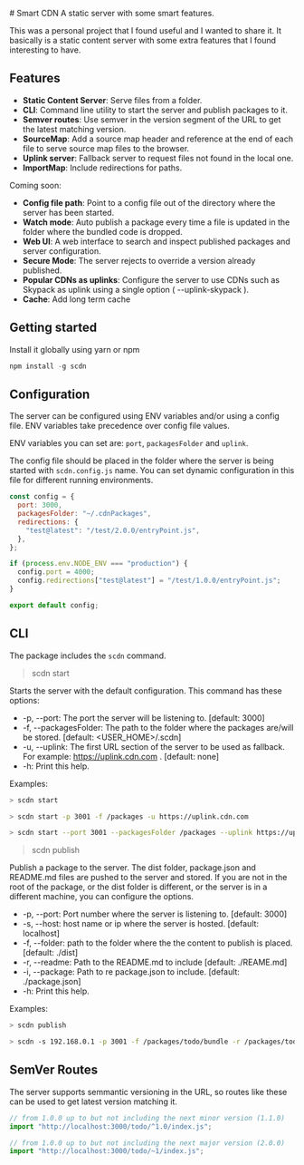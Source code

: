 # Smart CDN
A static server with some smart features.

This was a personal project that I found useful and I wanted to share it. It basically is a static content server with some extra features that I found interesting to have.

## Features

- **Static Content Server**: Serve files from a folder.
- **CLI**: Command line utility to start the server and publish packages to it.
- **Semver routes**: Use semver in the version segment of the URL to get the latest matching version.
- **SourceMap**: Add a source map header and reference at the end of each file to serve source map files to the browser.
- **Uplink server**: Fallback server to request files not found in the local one.
- **ImportMap**: Include redirections for paths.

Coming soon:

- **Config file path**: Point to a config file out of the directory where the server has been started.
- **Watch mode**: Auto publish a package every time a file is updated in the folder where the bundled code is dropped.
- **Web UI**: A web interface to search and inspect published packages and server configuration.
- **Secure Mode**: The server rejects to override a version already published.
- **Popular CDNs as uplinks**: Configure the server to use CDNs such as Skypack as uplink using a single option ( --uplink-skypack ).
- **Cache**: Add long term cache

## Getting started

Install it globally using yarn or npm

```js
npm install -g scdn
```

## Configuration

The server can be configured using ENV variables and/or using a config file. ENV variables take precedence over config file values.

ENV variables you can set are: `port`, `packagesFolder` and `uplink`.

The config file should be placed in the folder where the server is being started with `scdn.config.js` name. You can set dynamic configuration in this file for different running environments.

```js
const config = {
  port: 3000,
  packagesFolder: "~/.cdnPackages",
  redirections: {
    "test@latest": "/test/2.0.0/entryPoint.js",
  },
};

if (process.env.NODE_ENV === "production") {
  config.port = 4000;
  config.redirections["test@latest"] = "/test/1.0.0/entryPoint.js";
}

export default config;
```

## CLI

The package includes the `scdn` command.

> scdn start

Starts the server with the default configuration. This command has these options:

- -p, --port: The port the server will be listening to. [default: 3000]
- -f, --packagesFolder: The path to the folder where the packages are/will be stored. [default: <USER_HOME>/.scdn]
- -u, --uplink: The first URL section of the server to be used as fallback. For example: https://uplink.cdn.com . [default: none]
- -h: Print this help.

Examples:

```bash
> scdn start

> scdn start -p 3001 -f /packages -u https://uplink.cdn.com

> scdn start --port 3001 --packagesFolder /packages --uplink https://uplink.cdn.com
```

> scdn publish

Publish a package to the server. The dist folder, package.json and README.md files are pushed to the server and stored. If you are not in the root of the package, or the dist folder is different, or the server is in a different machine, you can configure the options.

- -p, --port: Port number where the server is listening to. [default: 3000]
- -s, --host: host name or ip where the server is hosted. [default: localhost]
- -f, --folder: path to the folder where the the content to publish is placed. [default: ./dist]
- -r, --readme: Path to the README.md to include [default: ./REAME.md]
- -i, --package: Path to re package.json to include. [default: ./package.json]
- -h: Print this help.

Examples:

```bash
> scdn publish

> scdn -s 192.168.0.1 -p 3001 -f /packages/todo/bundle -r /packages/todo/README.md -i /pacakges/todo/package.json
```

## SemVer Routes

The server supports semmantic versioning in the URL, so routes like these can be used to get latest version matching it.

```js
// from 1.0.0 up to but not including the next minor version (1.1.0)
import "http://localhost:3000/todo/^1.0/index.js";

// from 1.0.0 up to but not including the next major version (2.0.0)
import "http://localhost:3000/todo/~1/index.js";
```

